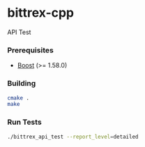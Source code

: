 # bittrex-cpp
API Test

### Prerequisites
+ [Boost](http://www.boost.org/ "Boost project page") (>= 1.58.0)

### Building
```bash
cmake .
make
```

### Run Tests
```bash
./bittrex_api_test --report_level=detailed

```
